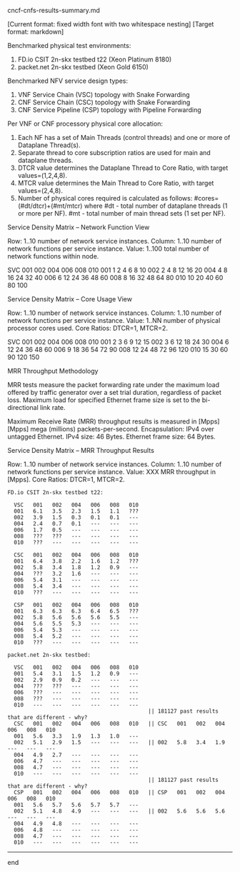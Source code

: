 cncf-cnfs-results-summary.md

[Current format: fixed width font with two whitespace nesting]
[Target format: markdown]

Benchmarked physical test environments:

  1. FD.io CSIT 2n-skx testbed t22  (Xeon Platinum 8180)
  2. packet.net 2n-skx testbed (Xeon Gold 6150)

Benchmarked NFV service design types:

  1. VNF Service Chain (VSC) topology with Snake Forwarding
  2. CNF Service Chain (CSC) topology with Snake Forwarding
  3. CNF Service Pipeline (CSP) topology with Pipeline Forwarding

Per VNF or CNF processory physical core allocation:

  1. Each NF has a set of Main Threads (control threads) and one or more of Dataplane Thread(s).
  2. Separate thread to core subscription ratios are used for main and dataplane threads.
  3. DTCR value determines the Dataplane Thread to Core Ratio, with target values=(1,2,4,8).
  4. MTCR value determines the Main Thread to Core Ratio, with target values=(2,4,8).
  5. Number of physical cores required is calculated as follows:
      #cores=(#dt/dtcr)+(#mt/mtcr)
      where
        #dt - total number of dataplane threads (1 or more per NF).
        #mt - total number of main thread sets (1 set per NF).

Service Density Matrix – Network Function View

  Row:    1..10  number of network service instances.
  Column: 1..10  number of network functions per service instance.
  Value:  1..100 total number of network functions within node.

  SVC   001   002   004   006   008   010
  001     1     2     4     6     8    10
  002     2     4     8    12    16    20
  004     4     8    16    24    32    40
  006     6    12    24    36    48    60
  008     8    16    32    48    64    80
  010    10    20    40    60    80   100

Service Density Matrix – Core Usage View

  Row:    1..10  number of network service instances.
  Column: 1..10  number of network functions per service instance.
  Value:  1..NN  number of physical processor cores used.
  Core Ratios: DTCR=1, MTCR=2.

  SVC   001   002   004   006   008   010
  001     2     3     6     9    12    15
  002     3     6    12    18    24    30
  004     6    12    24    36    48    60
  006     9    18    36    54    72    90
  008    12    24    48    72    96   120
  010    15    30    60    90   120   150

MRR Throughput Methodology

  MRR tests measure the packet forwarding rate under the maximum load
  offered by traffic generator over a set trial duration, regardless of
  packet loss. Maximum load for specified Ethernet frame size is set to
  the bi-directional link rate.

  Maximum Receive Rate (MRR) throughput results is measured in [Mpps]
    [Mpps] mega (millions) packets-per-second.
    Encapsulation: IPv4 over untagged Ethernet.
    IPv4 size: 46 Bytes.
    Ethernet frame size: 64 Bytes.

Service Density Matrix – MRR Throughput Results

  Row:    1..10  number of network service instances.
  Column: 1..10  number of network functions per service instance.
  Value:  XXX    MRR throughput in [Mpps].
  Core Ratios: DTCR=1, MTCR=2.

    FD.io CSIT 2n-skx testbed t22:

      VSC   001   002   004   006   008   010
      001   6.1   3.5   2.3   1.5   1.1   ???
      002   3.9   1.5   0.3   0.1   0.1   ---
      004   2.4   0.7   0.1   ---   ---   ---
      006   1.7   0.5   ---   ---   ---   ---
      008   ???   ???   ---   ---   ---   ---
      010   ???   ---   ---   ---   ---   ---

      CSC   001   002   004   006   008   010
      001   6.4   3.8   2.2   1.6   1.2   ???
      002   5.8   3.4   1.8   1.2   0.9   ---
      004   ???   3.2   1.6   ---   ---   ---
      006   5.4   3.1   ---   ---   ---   ---
      008   5.4   3.4   ---   ---   ---   ---
      010   ???   ---   ---   ---   ---   ---

      CSP   001   002   004   006   008   010
      001   6.3   6.3   6.3   6.4   6.5   ???
      002   5.8   5.6   5.6   5.6   5.5   ---
      004   5.6   5.5   5.3   ---   ---   ---
      006   5.4   5.3   ---   ---   ---   ---
      008   5.4   5.2   ---   ---   ---   ---
      010   ???   ---   ---   ---   ---   ---

    packet.net 2n-skx testbed:

      VSC   001   002   004   006   008   010
      001   5.4   3.1   1.5   1.2   0.9   ---
      002   2.9   0.9   0.2   ---   ---   ---
      004   ???   ???   ---   ---   ---   ---
      006   ???   ---   ---   ---   ---   ---
      008   ???   ---   ---   ---   ---   ---
      010   ---   ---   ---   ---   ---   ---
                                                || 181127 past results that are different - why?
      CSC   001   002   004   006   008   010   || CSC   001   002   004   006   008   010
      001   5.6   3.3   1.9   1.3   1.0   ---
      002   5.1   2.9   1.5   ---   ---   ---   || 002   5.8   3.4   1.9   ---   ---   ---
      004   4.9   2.7   ---   ---   ---   ---
      006   4.7   ---   ---   ---   ---   ---
      008   4.7   ---   ---   ---   ---   ---
      010   ---   ---   ---   ---   ---   ---
                                                || 181127 past results that are different - why?
      CSP   001   002   004   006   008   010   || CSP   001   002   004   006   008   010
      001   5.6   5.7   5.6   5.7   5.7   ---
      002   5.1   4.8   4.9   ---   ---   ---   || 002   5.6   5.6   5.6   ---   ---   ---
      004   4.9   4.8   ---   ---   ---   ---
      006   4.8   ---   ---   ---   ---   ---
      008   4.7   ---   ---   ---   ---   ---
      010   ---   ---   ---   ---   ---   ---

---
end
